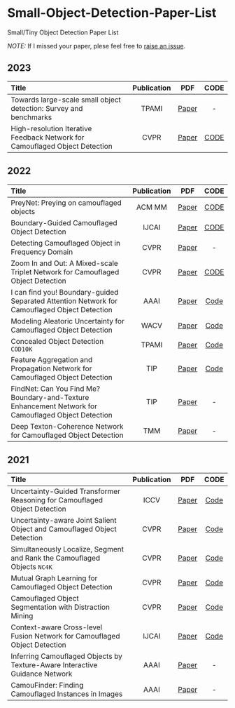 # Small-Object-Detection-Paper-List
Small/Tiny Object Detection Paper List

*NOTE:* If I missed your paper, plese feel free to [raise an issue](https://github.com/zhiweichen0012/Small-Object-Detectionn-Paper-List/issues).

## 2023

| Title                                                                       | Publication |                                                                               PDF                                                                                |                                                     CODE                                                     |
| :-------------------------------------------------------------------------- | :---------: | :--------------------------------------------------------------------------------------------------------------------------------------------------------------: | :----------------------------------------------------------------------------------------------------------: |
| Towards large-scale small object detection: Survey and benchmarks    |    TPAMI     |  [Paper](https://ieeexplore.ieee.org/abstract/document/10168277/)              | - |
| High-resolution Iterative Feedback Network for Camouflaged Object Detection |    CVPR     |                                                            [Paper](https://openaccess.thecvf.com/content/CVPR2023/papers/Xu_Dynamic_Coarse-To-Fine_Learning_for_Oriented_Tiny_Object_Detection_CVPR_2023_paper.pdf)                                                             |                                 [CODE](https://github.com/Chasel-Tsui/mmrotate-dcfl)                                 |


## 2022

| Title                                                                                               | Publication |                                                                          PDF                                                                           |                       CODE                       |
| :-------------------------------------------------------------------------------------------------- | :---------: | :----------------------------------------------------------------------------------------------------------------------------------------------------: | :----------------------------------------------: |
| PreyNet: Preying on camouflaged objects                                                             |   ACM MM    |                                              [Paper](https://dl.acm.org/doi/abs/10.1145/3503161.3548178)                                               |    [CODE](https://github.com/sxu1997/PreyNet)    |
| Boundary-Guided Camouflaged Object Detection                                                        |    IJCAI    |                                                  [Paper](https://www.ijcai.org/proceedings/2022/186)                                                   |    [CODE](https://github.com/thograce/BGNet)     |
| Detecting Camouflaged Object in Frequency Domain                                                    |    CVPR     |       [Paper](https://openaccess.thecvf.com/content/CVPR2022/papers/Zhong_Detecting_Camouflaged_Object_in_Frequency_Domain_CVPR_2022_paper.pdf)        |                        -                         |
| Zoom In and Out: A Mixed-scale Triplet Network for Camouflaged Object Detection                     |    CVPR     |                                                       [Paper](https://arxiv.org/abs/2203.02688)                                                        |   [CODE](https://github.com/lartpang/ZoomNet)    |
| I can find you! Boundary-guided Separated Attention Network for Camouflaged Object Detection        |    AAAI     |                                             [Paper](https://www.aaai.org/AAAI22Papers/AAAI-6565.ZhuH.pdf)                                              | [Code](https://github.com/WolfberryCoke/BSA-Net) |
| Modeling Aleatoric Uncertainty for Camouflaged Object Detection                                     |    WACV     | [Paper](https://openaccess.thecvf.com/content/WACV2022/papers/Liu_Modeling_Aleatoric_Uncertainty_for_Camouflaged_Object_Detection_WACV_2022_paper.pdf) |  [Code](https://github.com/Carlisle-Liu/OCENet)  |
| Concealed Object Detection `COD10K`                                                                 |    TPAMI     |                                                       [Paper](https://arxiv.org/abs/2102.10274)                                                        |   [Code](https://github.com/GewelsJI/SINet-V2)   |
| Feature Aggregation and Propagation Network for Camouflaged Object Detection                        |     TIP     |                                             [Paper](https://ieeexplore.ieee.org/abstract/document/9940173)                                             |   [Code](https://github.com/taozh2017/FAPNet)    |
| FindNet: Can You Find Me? Boundary-and-Texture Enhancement Network for Camouflaged Object Detection |     TIP     |                                                 [Paper](https://ieeexplore.ieee.org/document/9923635)                                                  |                        -                         |
| Deep Texton-Coherence Network for Camouflaged Object Detection                                      |     TMM     |                                             [Paper](https://ieeexplore.ieee.org/abstract/document/9815160)                                             |                        -                         |

## 2021

| Title                                                                       | Publication |                                                                                PDF                                                                                |                                 CODE                                  |
| :-------------------------------------------------------------------------- | :---------: | :---------------------------------------------------------------------------------------------------------------------------------------------------------------: | :-------------------------------------------------------------------: |
| Uncertainty-Guided Transformer Reasoning for Camouflaged Object Detection   |    ICCV     | [Paper](https://openaccess.thecvf.com/content/ICCV2021/papers/Yang_Uncertainty-Guided_Transformer_Reasoning_for_Camouflaged_Object_Detection_ICCV_2021_paper.pdf) |              [Code](https://github.com/fanyang587/UGTR)               |
| Uncertainty-aware Joint Salient Object and Camouflaged Object Detection     |    CVPR     |   [Paper](https://openaccess.thecvf.com/content/CVPR2021/html/Li_Uncertainty-Aware_Joint_Salient_Object_and_Camouflaged_Object_Detection_CVPR_2021_paper.html)    |         [Code](https://github.com/JingZhang617/Joint_COD_SOD)         |
| Simultaneously Localize, Segment and Rank the Camouflaged Objects `NC4K`    |    CVPR     |      [Paper](https://openaccess.thecvf.com/content/CVPR2021/papers/Lv_Simultaneously_Localize_Segment_and_Rank_the_Camouflaged_Objects_CVPR_2021_paper.pdf)       | [Code](https://github.com/JingZhang617/COD-Rank-Localize-and-Segment) |
| Mutual Graph Learning for Camouflaged Object Detection                      |    CVPR     |          [Paper](https://openaccess.thecvf.com/content/CVPR2021/papers/Zhai_Mutual_Graph_Learning_for_Camouflaged_Object_Detection_CVPR_2021_paper.pdf)           |               [Code](https://github.com/fanyang587/MGL)               |
| Camouflaged Object Segmentation with Distraction Mining                     |    CVPR     |          [Paper](https://openaccess.thecvf.com/content/CVPR2021/papers/Mei_Camouflaged_Object_Segmentation_With_Distraction_Mining_CVPR_2021_paper.pdf)           |        [Code](https://mhaiyang.github.io/CVPR2021_PFNet/index)        |
| Context-aware Cross-level Fusion Network for Camouflaged Object Detection   |    IJCAI    |                                                             [Paper](https://arxiv.org/abs/2105.12555)                                                             |              [Code](https://github.com/thograce/C2FNet)               |
| Inferring Camouflaged Objects by Texture-Aware Interactive Guidance Network |    AAAI     |                                                  [Paper](https://ojs.aaai.org/index.php/AAAI/article/view/16475)                                                  |                                   -                                   |
| CamouFinder: Finding Camouflaged Instances in Images                        |    AAAI     |                                                  [Paper](https://ojs.aaai.org/index.php/AAAI/article/view/18015)                                                  |                                   -                                   |
